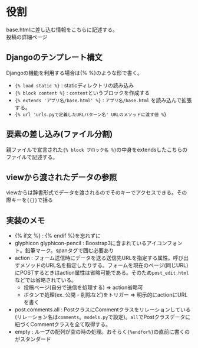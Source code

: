 # 役割
base.htmlに差し込む情報をこちらに記述する。<br>
投稿の詳細ページ

## Djangoのテンプレート構文
Djangoの機能を利用する場合は{% %}のような形で書く。
- `{% load static %}` : staticディレクトリの読み込み
- `{% block content %}` : `content`というブロックを作成する
- `{% extends 'アプリ名/base.html' %}` : `アプリ名/base.html` を読み込んで拡張する。
- `{% url 'urls.pyで定義したURLパターン名' URLのメソッドに渡す値 %}`

## 要素の差し込み(ファイル分割)
親ファイルで宣言された`{% block ブロック名 %}`の中身をextendsしたこちらのファイルで記述する。

## viewから渡されたデータの参照
viewからは辞書形式でデータを渡されるのでそのキーでアクセスできる。その際キーを`{{}}`で括る

## 実装のメモ
- {% if文 %} : {% endif %}を忘れずに
- glyphicon glyphicon-pencil : Boostrap3に含まれているアイコンフォント。鉛筆マーク。spanタグで囲む必要あり
- action : フォーム送信時にデータを送る送信先URLを指定する属性。呼び出すメソッドのURL名を指定したりする。フォームを現在のページ(同じURL)にPOSTするときはaction属性は省略可能である。そのため`post_edit.html`などでは省略されている。
    - 投稿ページ(自分で送信を処理する) => action省略可
    - ボタンで処理(ex. 公開・削除など)をトリガー => 明示的にactionにURLを書く
- post.comments.all : PostクラスにCommentクラスをリレーションしている(リレーション名は`comments`。`models.py`で設定)。`all`でPostクラスデータに紐づくCommentクラスを全て取得する。
- empty : ループの配列が空の時の処理。おそらく`{%endfor%}`の直前に書くのがスタンダード